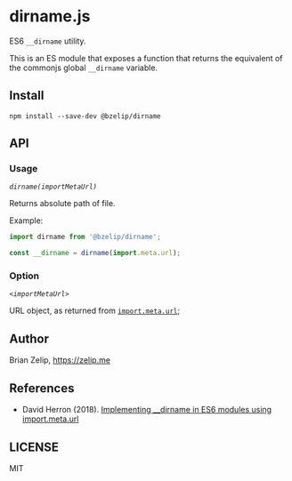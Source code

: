 # dirname.js

ES6 `__dirname` utility.

This is an ES module that exposes a function that returns the equivalent of the commonjs global `__dirname` variable.

## Install

`npm install --save-dev @bzelip/dirname`

## API

### Usage

_`dirname(importMetaUrl)`_

Returns absolute path of file.

Example:

```js
import dirname from '@bzelip/dirname';

const __dirname = dirname(import.meta.url);
```

### Option

_`<importMetaUrl>`_

URL object, as returned from [`import.meta.url`](https://nodejs.org/api/all.html#all_esm_importmetaurl);

## Author

Brian Zelip, https://zelip.me

## References

- David Herron (2018). [Implementing \_\_dirname in ES6 modules using import.meta.url](https://techsparx.com/nodejs/esnext/dirname-es-modules.html)

## LICENSE

MIT

